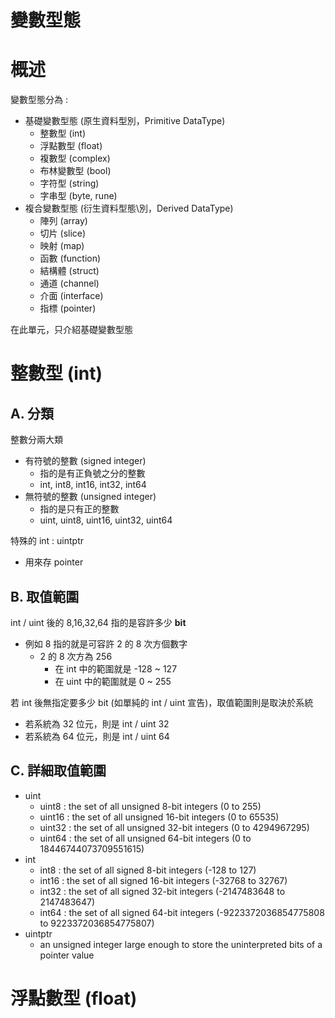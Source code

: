 變數型態
===

# 概述 
變數型態分為 : 
* 基礎變數型態 (原生資料型別，Primitive DataType)
    * 整數型 (int)
    * 浮點數型 (float)
    * 複數型 (complex)
    * 布林變數型 (bool)
    * 字符型 (string)
    * 字串型 (byte, rune)
* 複合變數型態 (衍生資料型態\別，Derived DataType)
    * 陣列 (array)
    * 切片 (slice)
    * 映射 (map)
    * 函數 (function)
    * 結構體 (struct)
    * 通道 (channel)
    * 介面 (interface)
    * 指標 (pointer)
  
在此單元，只介紹基礎變數型態

# 整數型 (int)

## A. 分類
整數分兩大類 
* 有符號的整數 (signed integer)
  * 指的是有正負號之分的整數
  * int, int8, int16, int32, int64
* 無符號的整數 (unsigned integer)
  * 指的是只有正的整數
  * uint, uint8, uint16, uint32, uint64
  
特殊的 int : uintptr
* 用來存 pointer 

## B. 取值範圍
int / uint 後的 8,16,32,64 指的是容許多少 **bit** 
  * 例如 8 指的就是可容許 2 的 8 次方個數字
    * 2 的 8 次方為 256 
      * 在 int 中的範圍就是 -128 ~ 127
      * 在 uint 中的範圍就是 0 ~ 255
  
若 int 後無指定要多少 bit (如單純的 int / uint 宣告)，取值範圍則是取決於系統
* 若系統為 32 位元，則是 int / uint 32
* 若系統為 64 位元，則是 int / uint 64

## C. 詳細取值範圍
* uint
  * uint8       : the set of all unsigned  8-bit integers (0 to 255)
  * uint16      : the set of all unsigned 16-bit integers (0 to 65535)
  * uint32      : the set of all unsigned 32-bit integers (0 to 4294967295)
  * uint64      : the set of all unsigned 64-bit integers (0 to 18446744073709551615)
* int
  * int8        : the set of all signed  8-bit integers (-128 to 127)
  * int16       : the set of all signed 16-bit integers (-32768 to 32767)
  * int32       : the set of all signed 32-bit integers (-2147483648 to 2147483647)
  * int64       : the set of all signed 64-bit integers (-9223372036854775808 to 9223372036854775807)
* uintptr  
  * an unsigned integer large enough to store the uninterpreted bits of a pointer value

  
# 浮點數型 (float)
